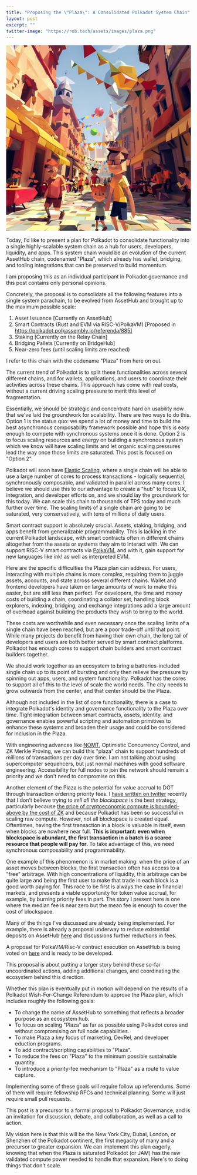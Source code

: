 ```yaml
---
title: "Proposing the \"Plaza\": A Consolidated Polkadot System Chain"
layout: post
excerpt: ""
twitter-image: "https://rob.tech/assets/images/plaza.png"
---
```


![](/assets/images/plaza.png)

Today, I'd like to present a plan for Polkadot to consolidate functionality into a single 
highly-scalable system chain as a hub for users, developers, liquidity, and apps. 
This system chain would be an evolution of the current AssetHub chain, codenamed "Plaza", 
which already has wallet, bridging, and tooling integrations that can be preserved to build momentum.

I am proposing this as an individual participant in Polkadot governance and this post contains
only personal opinions.

Concretely, the proposal is to consolidate all the following features into a single system parachain,
to be evolved from AssetHub and brought up to the maximum possible scale:
  1. Asset Issuance [Currently on AssetHub]
  2. Smart Contracts (Rust and EVM via RISC-V/PolkaVM) [Proposed in https://polkadot.polkassembly.io/referenda/885]
  3. Staking [Currently on the Relay Chain]
  4. Bridging Pallets [Currently on BridgeHub]
  5. Near-zero fees (until scaling limits are reached)

I refer to this chain with the codename "Plaza" from here on out.

The current trend of Polkadot is to split these functionalities across several different chains,
and for wallets, applications, and users to coordinate their activities across these chains. This
approach has come with real costs, without a current driving scaling pressure to merit this level
of fragmentation. 

Essentially, we should be strategic and concentrate hard on usability now that we've
laid the groundwork for scalability. There are two ways to do this. Option 1 is the status quo:
we spend a lot of money and time to build the best asynchronous composability framework possible and
hope this is easy enough to compete with synchronous systems once it is done. Option 2 is to focus 
scaling resources and energy on building a synchronous system which we know will have scaling 
limits and let organic scaling pressures lead the way once those limits are saturated. This post is
focused on "Option 2".

Polkadot will soon have [Elastic Scaling][ES], where a single chain will be able to use
a large number of cores to process transactions - logically sequential, synchronously composable,
and validated in parallel across many cores. I believe we should use this to our advantage to create 
a "hub" to focus UX, integration, and developer efforts on, and we should lay the groundwork for 
this today. We can scale this chain to thousands of TPS today and much further over time. The
scaling limits of a single chain are going to be saturated, very conservatively, with tens of 
millions of daily users.

Smart contract support is absolutely crucial. Assets, staking, bridging, and apps benefit from
generalizable programmability. This is lacking in the current Polkadot landscape, with smart
contracts often in different chains altogether from the assets or systems they aim to interact with. 
We can support RISC-V smart contracts via [PolkaVM][PolkaVM], and with it, gain support for new 
languages like ink! as well as interpreted EVM. 

[ES]: https://wiki.polkadot.network/docs/learn-elastic-scaling
[PolkaVM]: https://forum.polkadot.network/t/announcing-polkavm-a-new-risc-v-based-vm-for-smart-contracts-and-possibly-more/3811

Here are the specific difficulties the Plaza plan can address. 
For users, interacting with multiple chains is more complex,
requiring them to juggle assets, accounts, and state across several different chains. Wallet and
frontend developers have taken on large amounts of work to make this easier, but are still less
than perfect. For developers, the time and money costs of building a chain, coordinating a collator 
set, handling block explorers, indexing, bridging, and exchange integrations add a large amount of
overhead against building the products they wish to bring to the world.

These costs are worthwhile and even necessary once the scaling limits of a single chain have been 
reached, but are a poor trade-off until that point. While many projects do benefit from having their
own chain, the long tail of developers and users are both better served by smart 
contract platforms. Polkadot has enough cores to support chain builders and smart contract builders
together.

We should work together as an ecosystem to bring a batteries-included single chain up to its point 
of bursting and only then relieve the pressure by spinning out apps, users, and system functionality.
Polkadot has the cores to support all of this to the level of scale the world needs. 
The city needs to grow outwards from the center, and that center should be the Plaza.

Although not included in the list of core functionality, there is a case to integrate Polkadot's 
identity and governance functionality to the Plaza over time. 
Tight integration between smart contracts, assets, identity, and governance enables powerful 
scripting and automation primitives to enhance these systems and broaden their usage and could be 
considered for inclusion in the Plaza.

With engineering advances like [NOMT][NOMTDB], Optimistic Concurrency Control, and ZK Merkle Proving,
we can build this "plaza" chain to support hundreds of millions of transactions per day over time.
I am not talking about using supercomputer sequencers, but just normal machines with good
software engineering. Accessibility for full nodes to join the network should remain a priority 
and we don't need to compromise on this.

[NOMTDB]: ./2024-05-19-introducing-nomt.md

Another element of the Plaza is the potential for value accrual to DOT through transaction ordering
priority fees. I [have written on twitter](https://x.com/rphmeier/status/1797339044893917397)
recently that I don't believe trying to _sell all the blockspace_ is the best strategy, particularly 
because [the price of cryptoeconomic compute is bounded-above by the cost of ZK][COPROCESSORS]
and because Polkadot has been so successful in scaling raw compute. However, not all blockspace
is created equal. Oftentimes, having the first transaction in a block is valuable in itself, even 
when blocks are nowhere near full. **This is important: even when blockspace is abundant, the first 
transaction in a batch is a scarce resource that people will pay for.** To take advantage of this,
we need synchronous composability and programmability.

One example of this phenomenon is in market making:
when the price of an asset moves between blocks, the first transaction often has access to a "free"
arbitrage. With high concentrations of liquidity, this arbitrage can be quite large and
being the first user to make that trade in each block is a good worth paying for. 
This race to be first is always the case in financial markets, and presents a viable opportunity 
for token value accrual, for example, by burning priority fees in part. The story I present here is
one where the median fee is near zero but the mean fee is enough to cover the cost of blockspace.

[COPROCESSORS]: ./2024-03-04-coprocessor-competition.md

Many of the things I've discussed are already being implemented. 
For example, there is already a proposal underway
to reduce existential deposits on AssetHub [here](https://polkadot.subsquare.io/referenda/857) and
discussions further reductions in fees.

A proposal for PolkaVM/Risc-V contract execution on AssetHub is being voted 
on [here](https://polkadot.polkassembly.io/referenda/885) and is ready to be developed.

This proposal is about putting a larger story behind these so-far uncoordinated actions, adding
additional changes, and coordinating the ecosystem behind this direction. 

Whether this plan is eventually put in motion will depend on the results of a 
Polkadot Wish-For-Change Referendum to approve the Plaza plan, which includes roughly 
the following goals:
  * To change the name of AssetHub to something that reflects a broader purpose as an ecosystem hub.
  * To focus on scaling "Plaza" as far as possible using Polkadot cores and without compromising on
    full node capabilities.
  * To make Plaza a key focus of marketing, DevRel, and developer eduction programs.
  * To add contract/scripting capabilities to "Plaza".
  * To reduce the fees on "Plaza" to the minimum possible sustainable quantity.
  * To introduce a priority-fee mechanism to "Plaza" as a route to value capture.

Implementing some of these goals will require follow up referendums. Some of them will require 
fellowship RFCs and technical planning. Some will just require small pull requests.

This post is a precursor to a formal proposal to Polkadot Governance, 
and is an invitation for discussion, debate, and collaboration, as well as a call to action.

My vision here is that this will be the New York City, Dubai, London, or Shenzhen of the Polkadot
continent, the first megacity of many and a precursor to greater expansion. We can implement this
plan eagerly, knowing that when the Plaza is saturated Polkadot (or JAM) has the raw validated 
compute power needed to handle that expansion. Here's to doing things that don't scale.